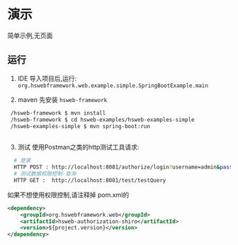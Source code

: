 # 演示
简单示例,无页面

## 运行

1. IDE
导入项目后,运行: `org.hswebframework.web.example.simple.SpringBootExample.main`

2. maven
先安装 `hsweb-framework`
```bash
 /hsweb-framework $ mvn install
 /hsweb-framework $ cd hsweb-examples/hsweb-examples-simple
 /hsweb-examples-simple $ mvn spring-boot:run
  
```

3. 测试
使用Postman之类的http测试工具请求: 
```bash
  # 登录
  HTTP POST : http://localhost:8081/authorize/login?username=admin&password=admin
  # 测试数据权限控制-查询
  HTTP GET :  http://localhost:8081/test/testQuery
```

如果不想使用权限控制,请注释掉 pom.xml的
```xml
<dependency>
    <groupId>org.hswebframework.web</groupId>
    <artifactId>hsweb-authorization-shiro</artifactId>
    <version>${project.version}</version>
</dependency>

```
